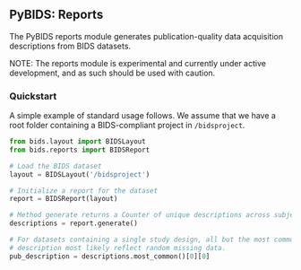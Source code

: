 ## PyBIDS: Reports

The PyBIDS reports module generates publication-quality data acquisition descriptions from BIDS datasets.

NOTE: The reports module is experimental and currently under active development, and as such should be used with caution.

### Quickstart

A simple example of standard usage follows. We assume that we have a root folder containing a BIDS-compliant project in `/bidsproject`.

```python
from bids.layout import BIDSLayout
from bids.reports import BIDSReport

# Load the BIDS dataset
layout = BIDSLayout('/bidsproject')

# Initialize a report for the dataset
report = BIDSReport(layout)

# Method generate returns a Counter of unique descriptions across subjects
descriptions = report.generate()

# For datasets containing a single study design, all but the most common
# description most likely reflect random missing data.
pub_description = descriptions.most_common()[0][0]
```
